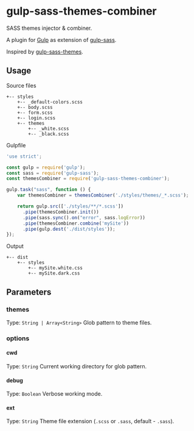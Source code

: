 # gulp-sass-themes-combiner

SASS themes injector &amp; combiner.

A plugin for [Gulp](https://github.com/gulpjs/gulp) as extension of [gulp-sass](https://github.com/dlmanning/gulp-sass).

Inspired by [gulp-sass-themes](https://github.com/bbuhler/gulp-sass-themes).

## Usage

Source files
```
+-- styles
    +-- _default-colors.scss
    +-- body.scss
    +-- form.scss
    +-- login.scss
    +-- themes
        +-- _white.scss
        +-- _black.scss
```

Gulpfile
```javascript
'use strict';

const gulp = require('gulp');
const sass = require('gulp-sass');
const themesCombiner = require('gulp-sass-themes-combiner');

gulp.task("sass", function () {
    var themesCombiner = themesCombiner('./styles/themes/_*.scss');

    return gulp.src(['./styles/**/*.scss'])
      .pipe(themesCombiner.init())
      .pipe(sass.sync().on("error", sass.logError))
      .pipe(themesCombiner.combine('mySite'))
      .pipe(gulp.dest('./dist/styles'));
});

```

Output
```
+-- dist
    +-- styles
        +-- mySite.white.css
        +-- mySite.dark.css
```

## Parameters

### themes
Type: `String | Array<String>`
Glob pattern to theme files.

### options

#### cwd
Type: `String`
Current working directory for glob pattern.

#### debug
Type: `Boolean`
Verbose working mode.

#### ext
Type: `String`
Theme file extension (`.scss` or `.sass`, default - `.sass`).
